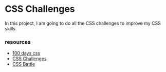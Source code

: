 
# CSS Challenges

In this project, I am going to do all the CSS challenges to improve my CSS skills.
### resources

 - [100 days css](https://100dayscss.com/)
 - [CSS Challenges](https://css-challenges.com/)
 - [CSS Battle](https://cssbattle.dev/)
